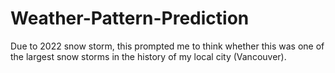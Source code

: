 # Weather-Pattern-Prediction
Due to 2022 snow storm, this prompted me to think whether this was one of the largest snow storms in the history of my local city (Vancouver). 
